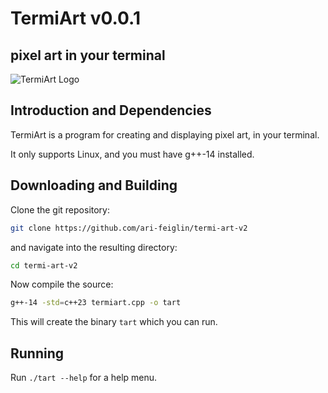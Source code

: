 # TermiArt v0.0.1
## pixel art in your terminal

![TermiArt Logo](termi-logo.png)

## Introduction and Dependencies

TermiArt is a program for creating and displaying pixel art, in your terminal.

It only supports Linux, and you must have g++-14 installed.

## Downloading and Building

Clone the git repository:
```sh
git clone https://github.com/ari-feiglin/termi-art-v2
```
and navigate into the resulting directory:
```sh
cd termi-art-v2
```
Now compile the source:
```sh
g++-14 -std=c++23 termiart.cpp -o tart
```
This will create the binary `tart` which you can run.

## Running

Run `./tart --help` for a help menu.

